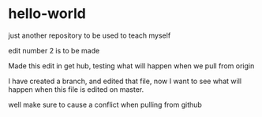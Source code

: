 # hello-world
just another repository to be used to teach myself

edit number 2 is to be made

Made this edit in get hub, testing what will happen when we pull from origin


I have created a branch, and edited that file, now I want to see what
will happen when this file is edited on master.


well make sure to cause a conflict when pulling from github

